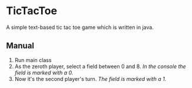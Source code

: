 # TicTacToe
A simple text-based tic tac toe game which is written in java.

## Manual
1. Run main class
2. As the zeroth player, select a field between 0 and 8. *In the console the field is marked with a 0.*
3. Now it's the second player's turn. *The field is marked with a 1.*
